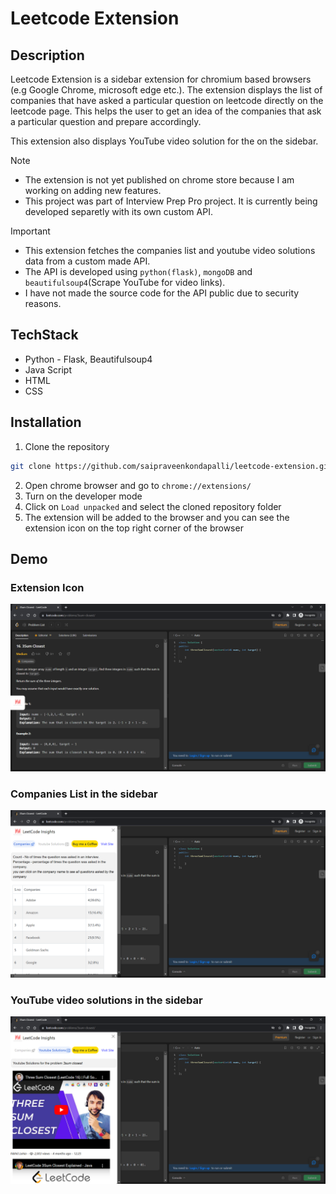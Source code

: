 ﻿# Leetcode Extension

## Description
Leetcode Extension is a sidebar extension for chromium based browsers (e.g Google Chrome, microsoft edge etc.). 
The extension displays the list of companies that have asked a particular question on leetcode directly on the leetcode page.
This helps the user to get an idea of the companies that ask a particular question and prepare accordingly.

This extension also displays YouTube video solution for the on the sidebar.


>[!NOTE]
> * The extension is not yet published on chrome store because I am working on adding new features.
> * This project was part of Interview Prep Pro project. It is currently being developed separetly with its own custom API.

> [!IMPORTANT]
> * This extension fetches the companies list and youtube video solutions data from a custom made API.
> * The API is developed using `python(flask)`, `mongoDB` and `beautifulsoup4`(Scrape YouTube for video links).
> * I have not made the source code for the API public due to security reasons.



## TechStack
* Python - Flask, Beautifulsoup4
* Java Script
* HTML
* CSS

## Installation
1. Clone the repository
```bash
git clone https://github.com/saipraveenkondapalli/leetcode-extension.git
```
2. Open chrome browser and go to `chrome://extensions/`
3. Turn on the developer mode
4. Click on `Load unpacked` and select the cloned repository folder
5. The extension will be added to the browser and you can see the extension icon on the top right corner of the browser


## Demo

### Extension Icon
![Demo](1.png)

### Companies List in the sidebar
![Demo](2.png)

### YouTube video solutions in the sidebar
![Demo](3.png)
